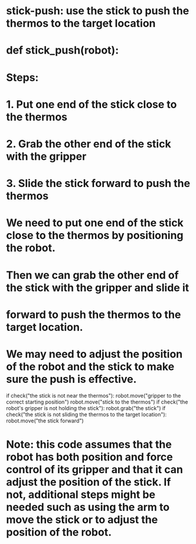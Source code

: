 # stick-push: use the stick to push the thermos to the target location
# def stick_push(robot):
# Steps:
#   1. Put one end of the stick close to the thermos
#   2. Grab the other end of the stick with the gripper
#   3. Slide the stick forward to push the thermos
#   We need to put one end of the stick close to the thermos by positioning the robot.
#   Then we can grab the other end of the stick with the gripper and slide it
#   forward to push the thermos to the target location.
#   We may need to adjust the position of the robot and the stick to make sure the push is effective.
if check("the stick is not near the thermos"):
    robot.move("gripper to the correct starting position")
    robot.move("stick to the thermos")
if check("the robot's gripper is not holding the stick"):
    robot.grab("the stick")
if check("the stick is not sliding the thermos to the target location"):
    robot.move("the stick forward")
    
# Note: this code assumes that the robot has both position and force control of its gripper and that it can adjust the position of the stick. If not, additional steps might be needed such as using the arm to move the stick or to adjust the position of the robot.
